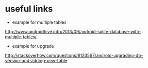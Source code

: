 useful links
====

* example for multiple tables

http://www.androidhive.info/2013/09/android-sqlite-database-with-multiple-tables/


* example for upgrade

http://stackoverflow.com/questions/8133597/android-upgrading-db-version-and-adding-new-table


